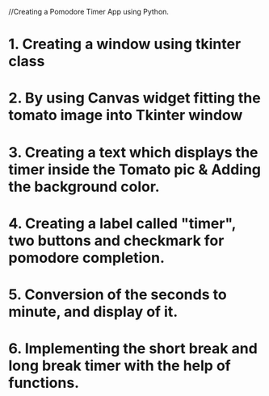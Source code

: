 //Creating a Pomodore Timer App using Python.

# 1. Creating a window using tkinter class

# 2. By using Canvas widget fitting the tomato image into Tkinter window

# 3. Creating a text which displays the timer inside the Tomato pic & Adding the background color.

# 4. Creating a label called "timer", two buttons and checkmark for pomodore completion.

# 5. Conversion of the seconds to minute, and display of it.

# 6. Implementing the short break and long break timer with the help of functions.